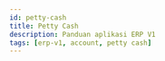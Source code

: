 ```yaml
---
id: petty-cash
title: Petty Cash
description: Panduan aplikasi ERP V1
tags: [erp-v1, account, petty cash]
---
```

